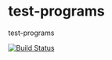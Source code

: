 test-programs
=============

test-programs

[![Build Status](https://secure.travis-ci.org/JackBauer007/test-programs.png)](http://travis-ci.org/JackBauer007/test-programs)
